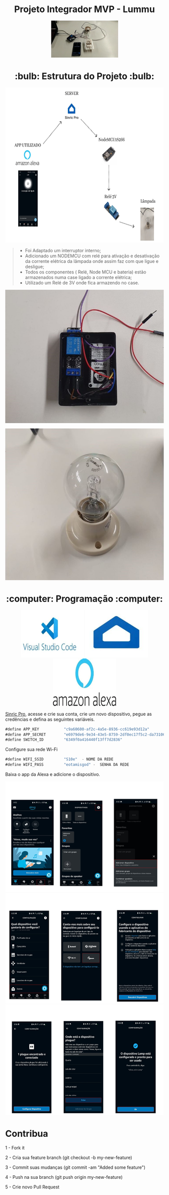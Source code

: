 <h1 align="center"> Projeto Integrador MVP - Lummu </h1>


<p align="center">
<img src="imagens/FuncionamentoProjeto.gif">
</p>

<h1 align="center"> :bulb: Estrutura do Projeto :bulb: </h1>

<p align="center">
<img src="imagens/EstruturaProjeto_page-0001.jpg" width="900" height="490">
</p>


> - Foi Adaptado um interruptor interno; 
> - Adicionado um NODEMCU com relé para ativação e desativação da corrente elétrica da lâmpada onde assim faz com que ligue e desligue;
> - Todos os componentes ( Relé, Node MCU e bateria) estão armazenados numa case ligado a corrente elétrica;
> - Utilizado um Relé de 3V onde fica armazendo no case.

<p align="center">
<img src="imagens/ComponentesInternos.jpeg">
</p>
<p align="center">
<img src="imagens/Lampada.jpeg">
</p>

<h1 align="center"> :computer: Programação :computer: </h1>

<p align="center">
<img src="imagens/LogoVScode.jpeg" width="200" height="150">
<img src="imagens/LogoSinricPro.jpeg" width="200" height="150">
<img src="imagens/LogoAlexa.jpeg" width="200" height="150">
</p>

[Sinric Pro](https://portal.sinric.pro/register), acesse e crie sua conta, crie um novo dispositivo, pegue as credências e defina as seguintes variáveis.


```js
#define APP_KEY           "c9a60600-af2c-4a5e-8936-cc619e93d12a" 
#define APP_SECRET        "e6979de6-9e34-43e5-8759-2df0ec17f5c2-da731060-ad89-4851-9303-1322fe232cfa"
#define SWITCH_ID         "6349f0a416440f13ff7d2836"
```
Configure sua rede Wi-Fi

```js
#define WIFI_SSID         "S10e"  - NOME DA REDE  
#define WIFI_PASS         "eotamisgod" -  SENHA DA REDE
```

Baixa o app da Alexa e adicione o dispositivo.

<img src="imagens/tutorialalexapt1.jpg" width="800" height="350">
<img src="imagens/tutorialalexapt2.jpg" width="800" height="350">
<img src="imagens/tutorialalexapt3.jpg" width="800" height="350">

# Contribua 

1 - Fork it

2 - Cria sua feature branch (git checkout -b my-new-feature)

3 - Commit suas mudanças (git commit -am "Added some feature")

4 - Push na sua branch (git push origin my-new-feature)

5 - Crie novo Pull Request